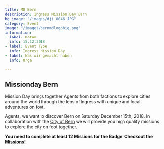 ```yaml
---
title: MD Bern
description: Ingress Mission Day Bern
bg_image: "/images/dji_0046.JPG"
category: Event
image: "/images/bernmdlogobig.png"
information:
- label: Datum
  info: 15.12.2018
- label: Event Type
  info: Ingress Mission Day
- label: Was wir gemacht haben
  info: Orga

---
```

## Missionday Bern

Mission Day brings together Agents from both factions to explore cities around the world through the lens of Ingress with unique and local adventures on foot.

Agents, we want to discover Bern on Saturday December 15th, 2018. In collaboration with the [City of Bern](https://www.bern.com/en) we will provide you high quality missions to explore the city on foot together.

**You need to complete at least 12 Missions for the Badge. Checkout the** [**Missions!**](https://bern.missionday.ch/index.html#mission-badges)